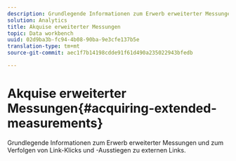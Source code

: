 ```yaml
---
description: Grundlegende Informationen zum Erwerb erweiterter Messungen und zum Verfolgen von Link-Klicks und -Ausstiegen zu externen Links.
solution: Analytics
title: Akquise erweiterter Messungen
topic: Data workbench
uuid: 02d9ba3b-fc94-4b08-90ba-9e3cfe137b5e
translation-type: tm+mt
source-git-commit: aec1f7b14198cdde91f61d490a235022943bfedb

---
```



# Akquise erweiterter Messungen{#acquiring-extended-measurements}

Grundlegende Informationen zum Erwerb erweiterter Messungen und zum Verfolgen von Link-Klicks und -Ausstiegen zu externen Links.

